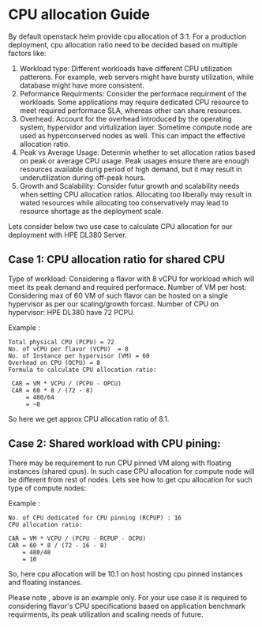 # CPU allocation Guide

By default openstack helm provide cpu allocation of 3:1. For a production deployment, cpu allocation ratio need to be decided based on multiple factors like:

1. Workload type: Different workloads have different CPU utilization patterens. For example, web servers might have bursty utilization, while database might have more consistent.
2. Peformance Requirments: Consider the performace requirment of the workloads. Some applications may require dedicated CPU resource to meet required performace SLA, whereas other can share resources.
3. Overhead: Account for the overhead introduced by the operating system, hypervidor and virtulization layer. Sometime compute node are used as hyperconserved nodes as well. This can impact the effective allocation ratio.
4. Peak vs Average Usage: Determin whether to set allocation ratios based on peak or average CPU usage. Peak usages ensure there are enough resources available durig period of high demand, but it may result in underutilization during off-peak hours.
5. Growth and Scalability: Consider futur growth and scalability needs when setting CPU allocation ratios. Allocating too liberally may result in wated resources while allocating too conservatively may lead to resource shortage as the deployment scale.

Lets consider below two use case to calculate CPU allocation for our deployment with HPE DL380 Server.

## Case 1: CPU allocation ratio for shared CPU

Type of workload: Considering a flavor with 8 vCPU for workload which will meet its peak demand and required performace.
Number of VM per host: Considering max of 60 VM of such flavor can be hosted on a single hypervisor as per our scaling/growth forcast.
Number of CPU on hypervisor: HPE DL380 have 72 PCPU.

Example :
  ``` shell
  Total physical CPU (PCPU) = 72
  No. of vCPU per flavor (VCPU)  = 8
  No. of Instance per hypervisor (VM) = 60
  Overhead on CPU (OCPU) = 8
  Formula to calculate CPU allocation ratio:
 
   CAR = VM * VCPU / (PCPU - OPCU)
   CAR = 60 * 8 / (72 - 8)
       = 480/64
       = ~8
   ```
So here we get approx CPU allocation ratio of 8.1.

## Case 2: Shared workload with CPU pining:

There may be requirement to run CPU pinned VM along with floating instances (shared cpus). In such case CPU allocation for  compute node will be different from rest of nodes. Lets see how to get cpu allocation for such type of compute nodes:

Example :
  ``` shell
  No. of CPU dedicated for CPU pinning (RCPUP) : 16
  CPU allocation ratio:
   
  CAR = VM * VCPU / (PCPU - RCPUP - OCPU)
  CAR = 60 * 8 / (72 - 16 - 8)
      = 480/48
      = 10
  ```
So, here cpu allocation will be 10.1 on host hosting cpu pinned instances and floating instances.

Please note , above is  an example only. For your use case it is required to considering flavor's CPU specifications based on application benchmark requirments, its peak utilization and scaling needs of future.

